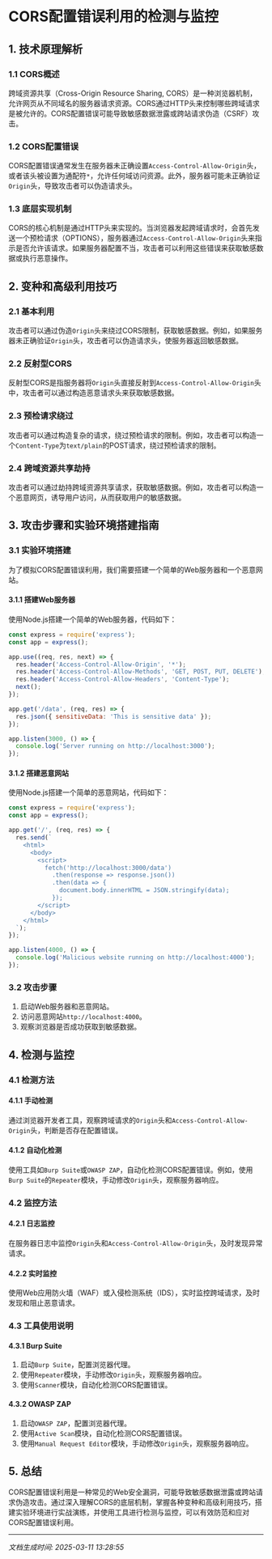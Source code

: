 # CORS配置错误利用的检测与监控

## 1. 技术原理解析

### 1.1 CORS概述
跨域资源共享（Cross-Origin Resource Sharing, CORS）是一种浏览器机制，允许网页从不同域名的服务器请求资源。CORS通过HTTP头来控制哪些跨域请求是被允许的。CORS配置错误可能导致敏感数据泄露或跨站请求伪造（CSRF）攻击。

### 1.2 CORS配置错误
CORS配置错误通常发生在服务器未正确设置`Access-Control-Allow-Origin`头，或者该头被设置为通配符`*`，允许任何域访问资源。此外，服务器可能未正确验证`Origin`头，导致攻击者可以伪造请求头。

### 1.3 底层实现机制
CORS的核心机制是通过HTTP头来实现的。当浏览器发起跨域请求时，会首先发送一个预检请求（OPTIONS），服务器通过`Access-Control-Allow-Origin`头来指示是否允许该请求。如果服务器配置不当，攻击者可以利用这些错误来获取敏感数据或执行恶意操作。

## 2. 变种和高级利用技巧

### 2.1 基本利用
攻击者可以通过伪造`Origin`头来绕过CORS限制，获取敏感数据。例如，如果服务器未正确验证`Origin`头，攻击者可以伪造请求头，使服务器返回敏感数据。

### 2.2 反射型CORS
反射型CORS是指服务器将`Origin`头直接反射到`Access-Control-Allow-Origin`头中，攻击者可以通过构造恶意请求头来获取敏感数据。

### 2.3 预检请求绕过
攻击者可以通过构造复杂的请求，绕过预检请求的限制。例如，攻击者可以构造一个`Content-Type`为`text/plain`的POST请求，绕过预检请求的限制。

### 2.4 跨域资源共享劫持
攻击者可以通过劫持跨域资源共享请求，获取敏感数据。例如，攻击者可以构造一个恶意网页，诱导用户访问，从而获取用户的敏感数据。

## 3. 攻击步骤和实验环境搭建指南

### 3.1 实验环境搭建
为了模拟CORS配置错误利用，我们需要搭建一个简单的Web服务器和一个恶意网站。

#### 3.1.1 搭建Web服务器
使用Node.js搭建一个简单的Web服务器，代码如下：

```javascript
const express = require('express');
const app = express();

app.use((req, res, next) => {
  res.header('Access-Control-Allow-Origin', '*');
  res.header('Access-Control-Allow-Methods', 'GET, POST, PUT, DELETE');
  res.header('Access-Control-Allow-Headers', 'Content-Type');
  next();
});

app.get('/data', (req, res) => {
  res.json({ sensitiveData: 'This is sensitive data' });
});

app.listen(3000, () => {
  console.log('Server running on http://localhost:3000');
});
```

#### 3.1.2 搭建恶意网站
使用Node.js搭建一个简单的恶意网站，代码如下：

```javascript
const express = require('express');
const app = express();

app.get('/', (req, res) => {
  res.send(`
    <html>
      <body>
        <script>
          fetch('http://localhost:3000/data')
            .then(response => response.json())
            .then(data => {
              document.body.innerHTML = JSON.stringify(data);
            });
        </script>
      </body>
    </html>
  `);
});

app.listen(4000, () => {
  console.log('Malicious website running on http://localhost:4000');
});
```

### 3.2 攻击步骤
1. 启动Web服务器和恶意网站。
2. 访问恶意网站`http://localhost:4000`。
3. 观察浏览器是否成功获取到敏感数据。

## 4. 检测与监控

### 4.1 检测方法
#### 4.1.1 手动检测
通过浏览器开发者工具，观察跨域请求的`Origin`头和`Access-Control-Allow-Origin`头，判断是否存在配置错误。

#### 4.1.2 自动化检测
使用工具如`Burp Suite`或`OWASP ZAP`，自动化检测CORS配置错误。例如，使用`Burp Suite`的`Repeater`模块，手动修改`Origin`头，观察服务器响应。

### 4.2 监控方法
#### 4.2.1 日志监控
在服务器日志中监控`Origin`头和`Access-Control-Allow-Origin`头，及时发现异常请求。

#### 4.2.2 实时监控
使用Web应用防火墙（WAF）或入侵检测系统（IDS），实时监控跨域请求，及时发现和阻止恶意请求。

### 4.3 工具使用说明
#### 4.3.1 Burp Suite
1. 启动`Burp Suite`，配置浏览器代理。
2. 使用`Repeater`模块，手动修改`Origin`头，观察服务器响应。
3. 使用`Scanner`模块，自动化检测CORS配置错误。

#### 4.3.2 OWASP ZAP
1. 启动`OWASP ZAP`，配置浏览器代理。
2. 使用`Active Scan`模块，自动化检测CORS配置错误。
3. 使用`Manual Request Editor`模块，手动修改`Origin`头，观察服务器响应。

## 5. 总结
CORS配置错误利用是一种常见的Web安全漏洞，可能导致敏感数据泄露或跨站请求伪造攻击。通过深入理解CORS的底层机制，掌握各种变种和高级利用技巧，搭建实验环境进行实战演练，并使用工具进行检测与监控，可以有效防范和应对CORS配置错误利用。

---

*文档生成时间: 2025-03-11 13:28:55*
